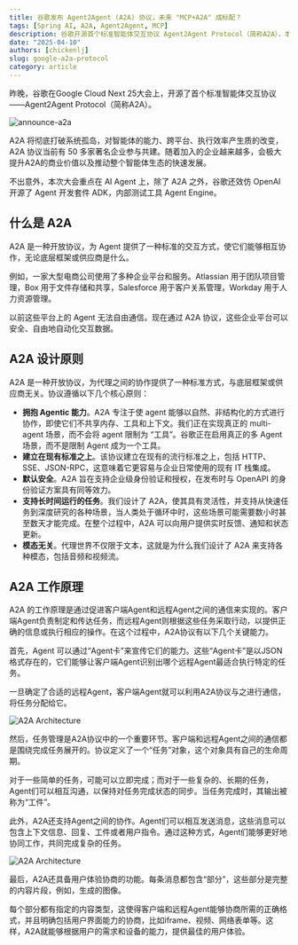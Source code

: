 ```yaml
---
title: 谷歌发布 Agent2Agent (A2A) 协议，未来 "MCP+A2A" 成标配？
tags: [Spring AI, A2A, Agent2Agent, MCP]
description: 谷歌开源首个标准智能体交互协议 Agent2Agent Protocol（简称A2A），本文介绍什么是A2A协议，A2A协议核心内容以及其在企业应用中具有哪些应用场景。
date: "2025-04-10"
authors: [chickenlj]
slug: google-a2a-protocol
category: article
---
```


昨晚，谷歌在Google Cloud Next 25大会上，开源了首个标准智能体交互协议——Agent2Agent Protocol（简称A2A）。

![announce-a2a](/img/blog/a2a/a2a-announce.png)

A2A 将彻底打破系统孤岛，对智能体的能力、跨平台、执行效率产生质的改变，A2A 协议当前有 50 多家著名企业参与共建。随着加入的企业越来越多，会极大提升A2A的商业价值以及推动整个智能体生态的快速发展。

不出意外，本次大会重点在 AI Agent 上，除了 A2A 之外，谷歌还效仿 OpenAI 开源了 Agent 开发套件 ADK，内部测试工具 Agent Engine。

<!-- truncate -->

## 什么是 A2A

A2A 是一种开放协议，为 Agent 提供了一种标准的交互方式，使它们能够相互协作，无论底层框架或供应商是什么。

例如，一家大型电商公司使用了多种企业平台和服务。Atlassian 用于团队项目管理，Box 用于文件存储和共享，Salesforce 用于客户关系管理，Workday 用于人力资源管理。

以前这些平台上的 Agent 无法自由通信。现在通过 A2A 协议，这些企业平台可以安全、自由地自动化交互数据。

## A2A 设计原则

A2A 是一种开放协议，为代理之间的协作提供了一种标准方式，与底层框架或供应商无关。协议遵循以下几个核心原则：

* **拥抱 Agentic 能力**。A2A 专注于使 agent 能够以自然、非结构化的方式进行协作，即使它们不共享内存、工具和上下文。我们正在实现真正的 multi-agent 场景，而不会将 agent 限制为 “工具”。谷歌正在启用真正的多 Agent 场景，而不是限制 Agent 成为一个工具。
* **建立在现有标准之上**。该协议建立在现有的流行标准之上，包括 HTTP、SSE、JSON-RPC，这意味着它更容易与企业日常使用的现有 IT 栈集成。
* **默认安全**。A2A 旨在支持企业级身份验证和授权，在发布时与 OpenAPI 的身份验证方案具有同等效力。
* **支持长时间运行的任务**。我们设计了 A2A，使其具有灵活性，并支持从快速任务到深度研究的各种场景，当人类处于循环中时，这些场景可能需要数小时甚至数天才能完成。在整个过程中，A2A 可以向用户提供实时反馈、通知和状态更新。
* **模态无关**。代理世界不仅限于文本，这就是为什么我们设计了 A2A 来支持各种模态，包括音频和视频流。


## A2A 工作原理

A2A 的工作原理是通过促进客户端Agent和远程Agent之间的通信来实现的。客户端Agent负责制定和传达任务，而远程Agent则根据这些任务采取行动，以提供正确的信息或执行相应的操作。在这个过程中，A2A协议有以下几个关键能力。

首先，Agent 可以通过“Agent卡”来宣传它们的能力。这些“Agent卡”是以JSON格式存在的，它们能够让客户端Agent识别出哪个远程Agent最适合执行特定的任务。

一旦确定了合适的远程Agent，客户端Agent就可以利用A2A协议与之进行通信，将任务分配给它。

![A2A Architecture](/img/blog/a2a/a2a-arch1.png)

然后，任务管理是A2A协议中的一个重要环节。客户端和远程Agent之间的通信都是围绕完成任务展开的。协议定义了一个“任务”对象，这个对象具有自己的生命周期。

对于一些简单的任务，可能可以立即完成；而对于一些复杂的、长期的任务，Agent们可以相互沟通，以保持对任务完成状态的同步。当任务完成时，其输出被称为“工件”。

此外，A2A还支持Agent之间的协作。Agent们可以相互发送消息，这些消息可以包含上下文信息、回复、工件或者用户指令。通过这种方式，Agent们能够更好地协同工作，共同完成复杂的任务。

![A2A Architecture](/img/blog/a2a/a2a-arch2.png)

最后，A2A还具备用户体验协商的功能。每条消息都包含“部分”，这些部分是完整的内容片段，例如，生成的图像。

每个部分都有指定的内容类型，这使得客户端和远程Agent能够协商所需的正确格式，并且明确包括用户界面能力的协商，比如iframe、视频、网络表单等。这样，A2A就能够根据用户的需求和设备的能力，提供最佳的用户体验。
